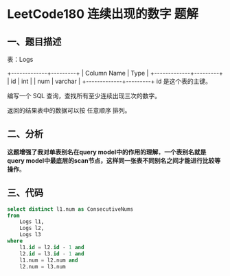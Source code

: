 # LeetCode180 连续出现的数字 题解

## 一、题目描述

表：Logs

+-------------+---------+
| Column Name | Type    |
+-------------+---------+
| id          | int     |
| num         | varchar |
+-------------+---------+
id 是这个表的主键。


编写一个 SQL 查询，查找所有至少连续出现三次的数字。

返回的结果表中的数据可以按 任意顺序 排列。



## 二、分析

**这题增强了我对单表别名在query model中的作用的理解**，**一个表别名就是query model中最底层的scan节点，这样同一张表不同别名之间才能进行比较等操作**。



## 三、代码

```sql
select distinct l1.num as ConsecutiveNums
from
    Logs l1,
    Logs l2,
    Logs l3
where
    l1.id = l2.id - 1 and
    l2.id = l3.id - 1 and
    l1.num = l2.num and
    l2.num = l3.num
```

